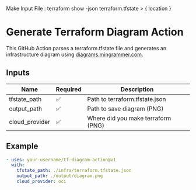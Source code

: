 Make Input File : terraform show -json terraform.tfstate > { location }

# Generate Terraform Diagram Action

This GitHub Action parses a terraform.tfstate file and generates an infrastructure diagram using [diagrams.mingrammer.com](https://diagrams.mingrammer.com/).

## Inputs

| Name          | Required | Description                        |
|---------------|----------|------------------------------------|
| tfstate_path  | ✅        | Path to terraform.tfstate.json     |
| output_path   | ✅        | Path to save diagram (PNG)         |
| cloud_provider| ✅        | Where did you make terraform (PNG) |

## Example

```yaml
- uses: your-username/tf-diagram-action@v1
  with:
    tfstate_path: ./infra/terraform.tfstate.json
    output_path: ./output/diagram.png
    cloud_provider: oci
